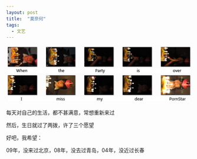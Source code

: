 ```yaml
---
layout: post
title:  "莫奈何"
tags:
  - 文艺
---
```


![happy birthday to me](/files/2010/02/02/happy_birthday.png)

每天对自己的生活，都不甚满意，常想重新来过

然后，生日就过了两拨，许了三个愿望

好吧，我希望：

09年，没来过北京，08年，没去过青岛，04年，没近过长春
